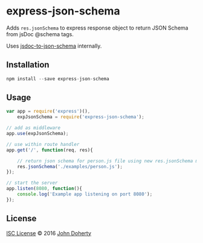 # express-json-schema

Adds `res.jsonSchema` to express response object to return JSON Schema from jsDoc @schema tags.

Uses [jsdoc-to-json-schema](https://github.com/john-doherty/jsdoc-to-json-schema) internally.

## Installation

```js
npm install --save express-json-schema
```

## Usage

```js
var app = require('express')(),
    expJsonSchema = require('express-json-schema');

// add as middleware
app.use(expJsonSchema);

// use within route handler
app.get('/', function(req, res){

    // return json schema for person.js file using new res.jsonSchema method
    res.jsonSchema('./examples/person.js');
});

// start the server
app.listen(8080, function(){
    console.log('Example app listening on port 8080');
});
```

## License

[ISC License](LICENSE) &copy; 2016 [John Doherty](http://wwww.johndoherty.info/)